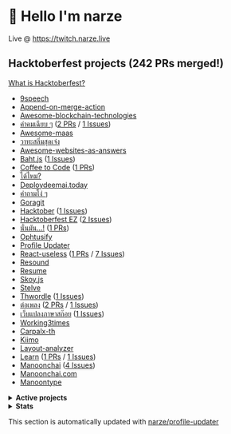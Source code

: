 # 👋 Hello I'm narze

Live @ https://twitch.narze.live

<!--%%% PROFILE UPDATER (narze/profile-updater) : START %%%-->
## Hacktoberfest projects (242 PRs merged!)

[What is Hacktoberfest?](https://hacktoberfest.digitalocean.com)

- [9speech](https://github.com/narze/9speech)
- [Append-on-merge-action](https://github.com/narze/append-on-merge-action)
- [Awesome-blockchain-technologies](https://github.com/narze/awesome-blockchain-technologies)
- [คำคมเฉียบ ๆ](https://github.com/narze/awesome-cheab-quotes) ([2 PRs](https://github.com/narze/awesome-cheab-quotes/pulls) / [1 Issues](https://github.com/narze/awesome-cheab-quotes/issues))
- [Awesome-maas](https://github.com/narze/awesome-maas)
- [วาทะสลิ่มสุดเจ๋ง](https://github.com/narze/awesome-salim-quotes)
- [Awesome-websites-as-answers](https://github.com/narze/awesome-websites-as-answers)
- [Baht.js](https://github.com/narze/baht.js) ([1 Issues](https://github.com/narze/baht.js/issues))
- [Coffee to Code](https://github.com/narze/coffee-to-code) ([1 PRs](https://github.com/narze/coffee-to-code/pulls))
- [ได้ไหม?](https://github.com/narze/DaiMai)
- [Deploydeemai.today](https://github.com/narze/deploydeemai.today)
- [คำถามโง่ ๆ](https://github.com/narze/dumb-questions-th)
- [Goragit](https://github.com/narze/goragit)
- [Hacktober](https://github.com/narze/hacktober) ([1 Issues](https://github.com/narze/hacktober/issues))
- [Hacktoberfest EZ](https://github.com/narze/hacktoberfest_ez) ([2 Issues](https://github.com/narze/hacktoberfest_ez/issues))
- [นั่นมัน...!](https://github.com/narze/nunmun) ([1 PRs](https://github.com/narze/nunmun/pulls))
- [Ophtusify](https://github.com/narze/ophtusify)
- [Profile Updater](https://github.com/narze/profile-updater)
- [React-useless](https://github.com/narze/react-useless) ([1 PRs](https://github.com/narze/react-useless/pulls) / [7 Issues](https://github.com/narze/react-useless/issues))
- [Resound](https://github.com/narze/resound)
- [Resume](https://github.com/narze/resume)
- [Skoy.js](https://github.com/narze/skoy.js)
- [Stelve](https://github.com/narze/stelve)
- [Thwordle](https://github.com/narze/thwordle) ([1 Issues](https://github.com/narze/thwordle/issues))
- [ต่อเพลง](https://github.com/narze/torpleng) ([2 PRs](https://github.com/narze/torpleng/pulls) / [1 Issues](https://github.com/narze/torpleng/issues))
- [เว็บแปลงภาษาสก๊อย](https://github.com/narze/toSkoy) ([1 Issues](https://github.com/narze/toSkoy/issues))
- [Working3times](https://github.com/narze/working3times)
- [Carpalx-th](https://github.com/Manoonchai/carpalx-th)
- [Kiimo](https://github.com/Manoonchai/kiimo)
- [Layout-analyzer](https://github.com/Manoonchai/layout-analyzer)
- [Learn](https://github.com/Manoonchai/learn) ([1 PRs](https://github.com/Manoonchai/learn/pulls) / [1 Issues](https://github.com/Manoonchai/learn/issues))
- [Manoonchai](https://github.com/Manoonchai/Manoonchai) ([4 Issues](https://github.com/Manoonchai/Manoonchai/issues))
- [Manoonchai.com](https://github.com/Manoonchai/manoonchai.com)
- [Manoontype](https://github.com/Manoonchai/manoontype)

<details><summary><strong>Active projects</strong></summary>

- [.live](https://github.com/narze/.live)
- [วาทะสลิ่มสุดเจ๋ง](https://github.com/narze/awesome-salim-quotes)
- [Deploydeemai.today](https://github.com/narze/deploydeemai.today)
- [Garden](https://github.com/narze/garden)
- [Gash](https://github.com/narze/gash)
- [Hacktober](https://github.com/narze/hacktober)
- [Home-cluster](https://github.com/narze/home-cluster)
- [Mermage](https://github.com/narze/mermage)
- [Ophtusify](https://github.com/narze/ophtusify)
- [Profile Updater](https://github.com/narze/profile-updater)
- [React-useless](https://github.com/narze/react-useless)
- [Resound](https://github.com/narze/resound)
- [Resume](https://github.com/narze/resume)
- [Stelve](https://github.com/narze/stelve)
- [Streamie](https://github.com/narze/streamie)
- [Streamlarb](https://github.com/narze/streamlarb)
- [That-paper-game](https://github.com/narze/that-paper-game)
- [THIS REPO HAS 3077 STARS (Banned)](https://github.com/narze/THIS_REPO_HAS_3077_STARS)
- [Thwordle](https://github.com/narze/thwordle)
- [Manoonchai](https://github.com/Manoonchai/Manoonchai)

</details>

<!--%%% PROFILE UPDATER (narze/profile-updater) : END %%%-->

<!-- ## Support Me

[![ko-fi](https://ko-fi.com/img/githubbutton_sm.svg)](https://ko-fi.com/narze)
-->

<details><summary><strong>Stats</strong></summary>

## Stats

[![wakatime](https://wakatime.com/badge/user/ee28b529-c920-4c92-a7c7-6a26fdff3ca5.svg)](https://wakatime.com/@ee28b529-c920-4c92-a7c7-6a26fdff3ca5)

[![Languages](https://github-readme-stats.vercel.app/api/top-langs/?username=narze&layout=compact&langs_count=10&hide_border=true&custom_title=Languages&bg_color=00000000)](https://github.com/narze)
</details>

This section is automatically updated with [narze/profile-updater](https://github.com/narze/profile-updater)
